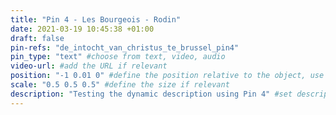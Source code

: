 ```yaml
---
title: "Pin 4 - Les Bourgeois - Rodin"
date: 2021-03-19 10:45:38 +01:00
draft: false
pin-refs: "de_intocht_van_christus_te_brussel_pin4"
pin_type: "text" #choose from text, video, audio
video-url: #add the URL if relevant
position: "-1 0.01 0" #define the position relative to the object, use aframe inspector to set correctly
scale: "0.5 0.5 0.5" #define the size if relevant
description: "Testing the dynamic description using Pin 4" #set description if relevant
---
```

